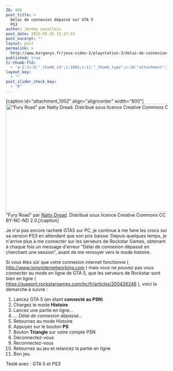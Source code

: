 ```yaml
---
ID: 996
post_title: >
  Délai de connexion dépassé sur GTA 5
  PS3
author: Jérémy Levallois
post_date: 2015-05-25 12:37:33
post_excerpt: ""
layout: post
permalink: >
  http://www.karganys.fr/jeux-video-2/playstation-3/delai-de-connexion-depasse-sur-gta-5-ps3/
published: true
tc-thumb-fld:
  - 'a:2:{s:9:"_thumb_id";i:1002;s:11:"_thumb_type";s:10:"attachment";}'
layout_key:
  - ""
post_slider_check_key:
  - "0"
---
```

[caption id="attachment_1002" align="aligncenter" width="800"]<a href="http://www.karganys.fr/wp-content/uploads/2015/05/17086190977_ee56ab9278_c.jpg"><img src="http://www.karganys.fr/wp-content/uploads/2015/05/17086190977_ee56ab9278_c.jpg" alt="&quot;Fury Road&quot; par Natty Dread. Distribué sous licence Creative Commons CC BY-NC-ND 2.0." width="800" height="338" class="size-full wp-image-1002" /></a> <a hrev="https://www.flickr.com/photos/90866390@N06/17086190977">"Fury Road"</a> par <a href="https://www.flickr.com/photos/90866390@N06/">Natty Dread</a>. Distribué sous licence Creative Commons CC BY-NC-ND 2.0.[/caption]

Je n'ai pas encore racheté GTA5 sur PC, je continue à me faire les crocs sur sa version PS3 en attendant que son prix baisse. Depuis quelques temps, je n'arrive plus à me connecter sur les serveurs de Rockstar Games, obtenant à chaque fois un message d'erreur "Délai de connexion dépassé en cherchant une session", avant de me renvoyer vers le mode histoire.

Si vous êtes sûr que votre connexion internet fonctionne ( <a href="http://www.ismyinternetworking.com/">http://www.ismyinternetworking.com</a> ) mais vous ne pouvez pas vous connecter au mode en ligne de GTA 5, que les serveurs de Rockstar sont bien en ligne ( <a href="https://support.rockstargames.com/hc/fr/articles/200426246">https://support.rockstargames.com/hc/fr/articles/200426246</a> ), voici la démarche à suivre :

<ol>
	<li>Lancez GTA 5 (en étant <strong>connecté au PSN</strong>)</li>
	<li>Chargez le mode <strong>Histoire</strong></li>
	<li>Lancez une partie en ligne...</li>
	<li>... <em>Délai de connexion dépassé...</em></li>
	<li>Retournez au mode Histoire</li>
	<li>Appuyez sur le bouton <strong>PS</strong></li>
	<li>Bouton <strong>Triangle</strong> sur votre compte PSN</li>
	<li>Déconnectez-vous</li>
	<li>Reconnectez-vous</li>
	<li>Retournez au jeu et relancez la partie en ligne</li>
	<li>Bon jeu.</li>
</ol>

Testé avec : GTA 5 et PS3